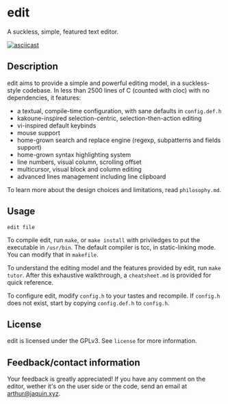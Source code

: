 # edit

A suckless, simple, featured text editor.

[![asciicast](https://asciinema.org/a/58fn5SjV2gPgmfF8V2RznfWw6.svg)](https://asciinema.org/a/58fn5SjV2gPgmfF8V2RznfWw6)


## Description

edit aims to provide a simple and powerful editing model, in a suckless-style
codebase. In less than 2500 lines of C (counted with cloc) with no dependencies,
it features:

* a textual, compile-time configuration, with sane defaults in `config.def.h`
* kakoune-inspired selection-centric, selection-then-action editing
* vi-inspired default keybinds
* mouse support
* home-grown search and replace engine (regexp, subpatterns and fields support)
* home-grown syntax highlighting system
* line numbers, visual column, scrolling offset
* multicursor, visual block and column editing
* advanced lines management including line clipboard

To learn more about the design choices and limitations, read `philosophy.md`.


## Usage

    edit file

To compile edit, run `make`, or `make install` with priviledges to put the
executable in `/usr/bin`. The default compiler is tcc, in static-linking mode.
You can modify that in `makefile`.

To understand the editing model and the features provided by edit, run
`make tutor`. After this exhaustive walkthrough, a `cheatsheet.md` is provided
for quick reference.

To configure edit, modify `config.h` to your tastes and recompile. If `config.h`
does not exist, start by copying `config.def.h` to `config.h`.


## License

edit is licensed under the GPLv3. See `license` for more information.


## Feedback/contact information

Your feedback is greatly appreciated! If you have any comment on the editor,
wether it's on the user side or the code, send an email at arthur@jaquin.xyz.
